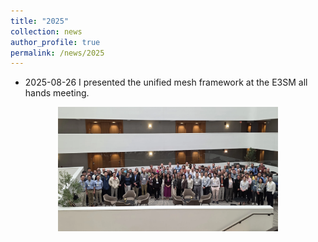 ```yaml
---
title: "2025"
collection: news
author_profile: true
permalink: /news/2025
---
```


* 2025-08-26 I presented the unified mesh framework at the E3SM all hands meeting. 
<img src="/_figures/e3sm_allhands.webp" style="width: 70%; height: auto; display: block; margin-left: auto; margin-right: auto;"/>

